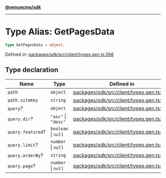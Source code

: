 [**@venuecms/sdk**](../Index.md)

***

# Type Alias: GetPagesData

```ts
type GetPagesData = object;
```

Defined in: [packages/sdk/src/client/types.gen.ts:266](https://github.com/venuecms/sdk/blob/856f3c21fe737a18a698a4045f39e91f8662f370/packages/sdk/src/client/types.gen.ts#L266)

## Type declaration

| Name | Type | Defined in |
| ------ | ------ | ------ |
| <a id="path"></a> `path` | `object` | [packages/sdk/src/client/types.gen.ts:267](https://github.com/venuecms/sdk/blob/856f3c21fe737a18a698a4045f39e91f8662f370/packages/sdk/src/client/types.gen.ts#L267) |
| `path.siteKey` | `string` | [packages/sdk/src/client/types.gen.ts:268](https://github.com/venuecms/sdk/blob/856f3c21fe737a18a698a4045f39e91f8662f370/packages/sdk/src/client/types.gen.ts#L268) |
| <a id="query"></a> `query`? | `object` | [packages/sdk/src/client/types.gen.ts:270](https://github.com/venuecms/sdk/blob/856f3c21fe737a18a698a4045f39e91f8662f370/packages/sdk/src/client/types.gen.ts#L270) |
| `query.dir`? | `"asc"` \| `"desc"` | [packages/sdk/src/client/types.gen.ts:271](https://github.com/venuecms/sdk/blob/856f3c21fe737a18a698a4045f39e91f8662f370/packages/sdk/src/client/types.gen.ts#L271) |
| `query.featured`? | `boolean` \| `null` | [packages/sdk/src/client/types.gen.ts:272](https://github.com/venuecms/sdk/blob/856f3c21fe737a18a698a4045f39e91f8662f370/packages/sdk/src/client/types.gen.ts#L272) |
| `query.limit`? | `number` \| `null` | [packages/sdk/src/client/types.gen.ts:273](https://github.com/venuecms/sdk/blob/856f3c21fe737a18a698a4045f39e91f8662f370/packages/sdk/src/client/types.gen.ts#L273) |
| `query.orderBy`? | `string` | [packages/sdk/src/client/types.gen.ts:274](https://github.com/venuecms/sdk/blob/856f3c21fe737a18a698a4045f39e91f8662f370/packages/sdk/src/client/types.gen.ts#L274) |
| `query.page`? | `number` \| `null` | [packages/sdk/src/client/types.gen.ts:275](https://github.com/venuecms/sdk/blob/856f3c21fe737a18a698a4045f39e91f8662f370/packages/sdk/src/client/types.gen.ts#L275) |
